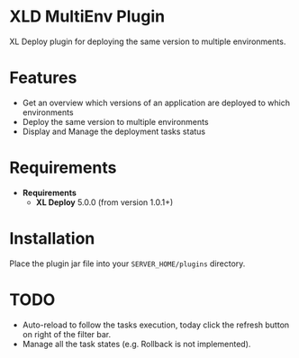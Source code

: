 XLD MultiEnv Plugin
===================

XL Deploy plugin for deploying the same version to multiple
environments.

# Features #

 * Get an overview which versions of an application are deployed to which environments
 * Deploy the same version to multiple environments
 * Display and Manage the deployment tasks status

# Requirements #

* **Requirements**
	* **XL Deploy** 5.0.0 (from version 1.0.1+)

# Installation #

Place the plugin jar file into your `SERVER_HOME/plugins` directory.

# TODO

 * Auto-reload to follow the tasks execution, today click the refresh button on right of the filter bar.
 * Manage all the task states (e.g. Rollback is not implemented).


